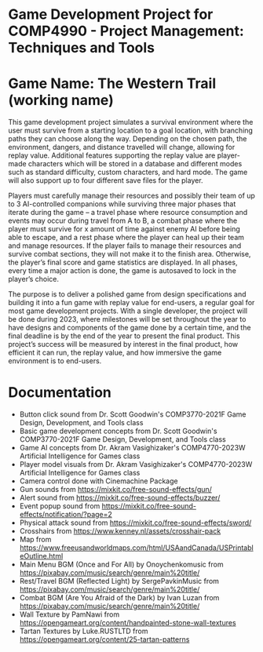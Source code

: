 # Game Development Project for COMP4990 - Project Management: Techniques and Tools

# Game Name: The Western Trail (working name)

This game development project simulates a survival environment where the user must survive from a starting 
location to a goal location, with branching paths they can choose along the way. Depending on the chosen path, the 
environment, dangers, and distance travelled will change, allowing for replay value. Additional features supporting 
the replay value are player-made characters which will be stored in a database and different modes such as standard 
difficulty, custom characters, and hard mode. The game will also support up to four different save files for the 
player.

Players must carefully manage their resources and possibly their team of up to 3 AI-controlled companions while 
surviving three major phases that iterate during the game – a travel phase where resource consumption and events 
may occur during travel from A to B, a combat phase where the player must survive for x amount of time against 
enemy AI before being able to escape, and a rest phase where the player can heal up their team and manage 
resources. If the player fails to manage their resources and survive combat sections, they will not make it to the 
finish area. Otherwise, the player’s final score and game statistics are displayed. In all phases, every time a major 
action is done, the game is autosaved to lock in the player’s choice.

The purpose is to deliver a polished game from design specifications and building it into a fun game with replay 
value for end-users, a regular goal for most game development projects. With a single developer, the project will be 
done during 2023, where milestones will be set throughout the year to have designs and components of the game 
done by a certain time, and the final deadline is by the end of the year to present the final product. This project’s 
success will be measured by interest in the final product, how efficient it can run, the replay value, and how 
immersive the game environment is to end-users.

# Documentation
* Button click sound from Dr. Scott Goodwin's COMP3770-2021F Game Design, Development, and Tools class
* Basic game development concepts from Dr. Scott Goodwin's COMP3770-2021F Game Design, Development, and Tools class
* Game AI concepts from Dr. Akram Vasighizaker's COMP4770-2023W Artificial Intelligence for Games class
* Player model visuals from Dr. Akram Vasighizaker's COMP4770-2023W Artificial Intelligence for Games class
* Camera control done with Cinemachine Package
* Gun sounds from https://mixkit.co/free-sound-effects/gun/
* Alert sound from https://mixkit.co/free-sound-effects/buzzer/
* Event popup sound from https://mixkit.co/free-sound-effects/notification/?page=2
* Physical attack sound from https://mixkit.co/free-sound-effects/sword/
* Crosshairs from https://www.kenney.nl/assets/crosshair-pack
* Map from https://www.freeusandworldmaps.com/html/USAandCanada/USPrintableOutline.html
* Main Menu BGM (Once and For All) by Onoychenkomusic from https://pixabay.com/music/search/genre/main%20title/
* Rest/Travel BGM (Reflected Light) by SergePavkinMusic from https://pixabay.com/music/search/genre/main%20title/
* Combat BGM (Are You Afraid of the Dark) by Ivan Luzan from https://pixabay.com/music/search/genre/main%20title/
* Wall Texture by PamNawi from https://opengameart.org/content/handpainted-stone-wall-textures
* Tartan Textures by Luke.RUSTLTD from https://opengameart.org/content/25-tartan-patterns
